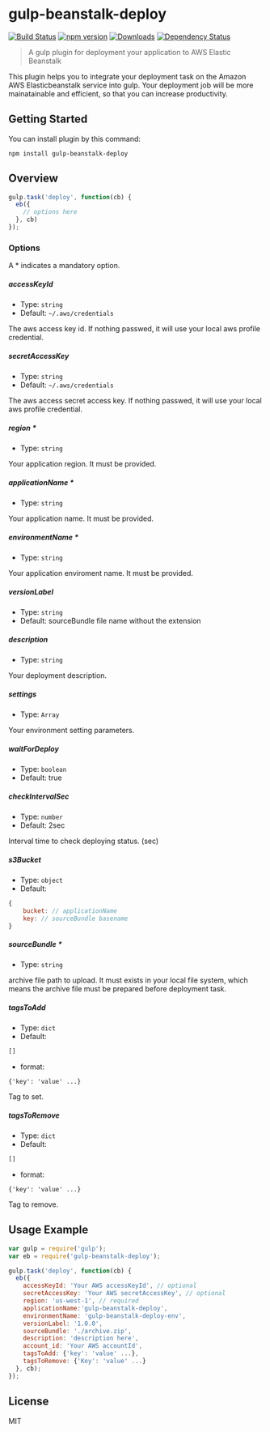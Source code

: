 gulp-beanstalk-deploy
=====
[![Build Status](https://travis-ci.org/a0ly/gulp-beanstalk-deploy.svg?branch=master)](https://travis-ci.org/a0ly/gulp-beanstalk-deploy)
[![npm version](https://badge.fury.io/js/gulp-beanstalk-deploy.svg)](https://badge.fury.io/js/gulp-beanstalk-deploy)
[![Downloads](https://img.shields.io/npm/dt/gulp-beanstalk-deploy.svg)](https://www.npmjs.com/package/gulp-beanstalk-deploy)
[![Dependency Status](https://david-dm.org/a0ly/gulp-beanstalk-deploy.svg)](https://david-dm.org/a0ly/gulp-beanstalk-deploy)

> A gulp plugin for deployment your application to AWS Elastic Beanstalk

This plugin helps you to integrate your deployment task on the Amazon AWS Elasticbeanstalk service into gulp. Your deployment job will be more mainatainable and efficient, so that you can increase productivity.

## Getting Started

You can install plugin by this command:
```shell
npm install gulp-beanstalk-deploy
```

## Overview
```javascript
gulp.task('deploy', function(cb) {
  eb({
    // options here
  }, cb)
});
```

### Options

A * indicates a mandatory option.

##### accessKeyId

* Type: `string`
* Default: `~/.aws/credentials`

The aws access key id. If nothing passwed, it will use your local aws profile credential.

##### secretAccessKey

* Type: `string`
* Default: `~/.aws/credentials`

The aws access secret access key. If nothing passwed, it will use your local aws profile credential.

##### region *
* Type: `string`

Your application region. It must be provided.

##### applicationName *
* Type: `string`

Your application name. It must be provided.

##### environmentName *
* Type: `string`

Your application enviroment name. It must be provided.

##### versionLabel
* Type: `string`
* Default: sourceBundle file name without the extension

##### description
* Type: `string`

Your deployment description.

##### settings
* Type: `Array`

Your environment setting parameters.

##### waitForDeploy
* Type: `boolean`
* Default: true

##### checkIntervalSec
* Type: `number`
* Default: 2sec

Interval time to check deploying status. (sec)

##### s3Bucket
* Type: `object`
* Default:
```javascript
{
    bucket: // applicationName
    key: // sourceBundle basename
}
```

##### sourceBundle *
* Type: `string`

archive file path to upload. It must exists in your local file system, which means the archive file must be prepared before deployment task.

##### tagsToAdd
* Type: `dict`
* Default:
```javascript
[]
```
* format:
```javasctipt
{'key': 'value' ...}
```

Tag to set.

##### tagsToRemove
* Type: `dict`
* Default:
```javascript
[]
```
* format:
```javasctipt
{'key': 'value' ...}
```

Tag to remove.

## Usage Example
``` javascript
var gulp = require('gulp');
var eb = require('gulp-beanstalk-deploy');

gulp.task('deploy', function(cb) {
  eb({
    accessKeyId: 'Your AWS accessKeyId', // optional
    secretAccessKey: 'Your AWS secretAccessKey', // optional
    region: 'us-west-1', // required
    applicationName:'gulp-beanstalk-deploy',
    environmentName: 'gulp-beanstalk-deploy-env',
    versionLabel: '1.0.0',
    sourceBundle: './archive.zip',
    description: 'description here',
    account_id: 'Your AWS accountId',
    tagsToAdd: {'key': 'value' ...},
    tagsToRemove: {'Key': 'value' ...}
  }, cb);
});
```

## License
MIT
